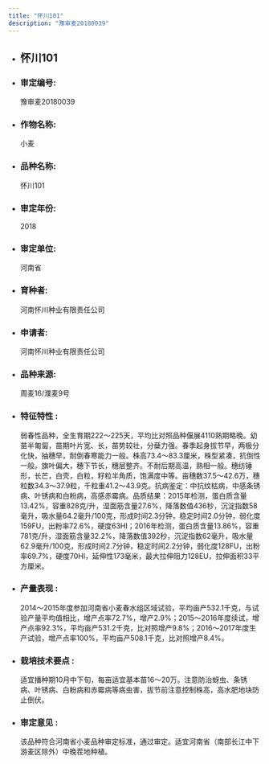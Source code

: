```yaml
---
title: "怀川101"
description: "豫审麦20180039"
---
```

* ## 怀川101
* ###  审定编号:  
   豫审麦20180039

*  ### 作物名称:  
   小麦

*   ###  品种名称: 
    怀川101

*   ### 审定年份: 
    2018

*   ### 审定单位:  
    河南省

*   ### 育种者:  
    河南怀川种业有限责任公司

*   ### 申请者:  
    河南怀川种业有限责任公司

*   ### 品种来源:  
    周麦16/濮麦9号

*   ### 特征特性 : 
    弱春性品种，全生育期222～225天，平均比对照品种偃展4110熟期略晚。幼苗半匍匐，苗期叶片宽、长，苗势较壮，分蘖力强。春季起身拔节早，两极分化快，抽穗早，耐倒春寒能力一般。株高73.4～83.3厘米，株型紧凑，抗倒性一般。旗叶偏大，穗下节长，穗层整齐。不耐后期高温，熟相一般。穗纺锤形，长芒，白壳，白粒，籽粒半角质，饱满度中等。亩穗数37.5～42.6万，穗粒数34.3～37.9粒，千粒重41.2～43.9克。抗病鉴定：中抗纹枯病，中感条锈病、叶锈病和白粉病，高感赤霉病。品质结果：2015年检测，蛋白质含量13.42%，容重828克/升，湿面筋含量27.6%，降落数值436秒，沉淀指数58毫升，吸水量64.2毫升/100克，形成时间2.3分钟，稳定时间2.0分钟，弱化度159FU，出粉率72.6%，硬度63HI；2016年检测，蛋白质含量13.86%，容重781克/升，湿面筋含量32.2%，降落数值392秒，沉淀指数62毫升，吸水量62.9毫升/100克，形成时间2.7分钟，稳定时间2.2分钟，弱化度128FU，出粉率69.7%，硬度70HI，延伸性173毫米，最大拉伸阻力128EU，拉伸面积33平方厘米。

*   ### 产量表现 : 
    2014～2015年度参加河南省小麦春水组区域试验，平均亩产532.1千克，与试验产量平均值相比，增产点率72.7%，增产2.9%；2015～2016年度续试，增产点率92.3%，平均亩产531.2千克，比对照增产9.8%；2016～2017年度生产试验，增产点率100%，平均亩产508.1千克，比对照增产8.4%。

*   ### 栽培技术要点 : 
    适宜播种期10月中下旬，每亩适宜基本苗16～20万。注意防治蚜虫、条锈病、叶锈病、白粉病和赤霉病等病虫害，拔节前注意控制株高，高水肥地块防止倒伏。

*   ### 审定意见 : 
    该品种符合河南省小麦品种审定标准，通过审定。适宜河南省（南部长江中下游麦区除外）中晚茬地种植。 
